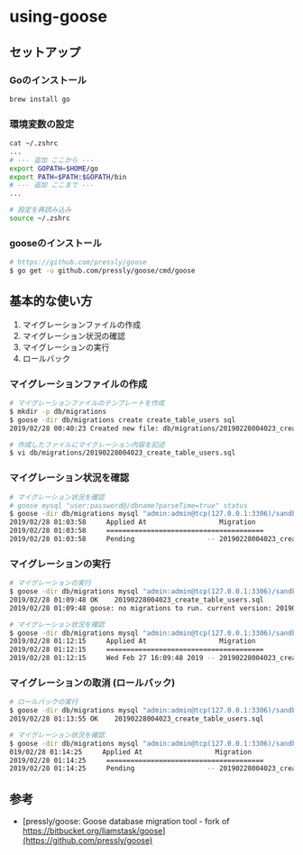 # using-goose

## セットアップ
### Goのインストール
``` sh
brew install go
```

### 環境変数の設定
``` sh
cat ~/.zshrc
...
# --- 追加 ここから ---
export GOPATH=$HOME/go
export PATH=$PATH:$GOPATH/bin
# --- 追加 ここまで ---
...

# 設定を再読み込み
source ~/.zshrc
```

### gooseのインストール
``` sh
# https://github.com/pressly/goose
$ go get -u github.com/pressly/goose/cmd/goose
```

## 基本的な使い方
1. マイグレーションファイルの作成
2. マイグレーション状況の確認
3. マイグレーションの実行
4. ロールバック

### マイグレーションファイルの作成
``` sh
# マイグレーションファイルのテンプレートを作成
$ mkdir -p db/migrations
$ goose -dir db/migrations create create_table_users sql
2019/02/28 00:40:23 Created new file: db/migrations/20190228004023_create_table_users.sql

# 作成したファイルにマイグレーション内容を記述
$ vi db/migrations/20190228004023_create_table_users.sql
```

### マイグレーション状況を確認
``` sh
# マイグレーション状況を確認
# goose mysql "user:password@/dbname?parseTime=true" status
$ goose -dir db/migrations mysql "admin:admin@tcp(127.0.0.1:3306)/sandbox?parseTime=true" status
2019/02/28 01:03:58     Applied At                  Migration
2019/02/28 01:03:58     =======================================
2019/02/28 01:03:58     Pending                  -- 20190228004023_create_table_users.sql
```

### マイグレーションの実行
``` sh
# マイグレーションの実行
$ goose -dir db/migrations mysql "admin:admin@tcp(127.0.0.1:3306)/sandbox?parseTime=true" up
2019/02/28 01:09:48 OK    20190228004023_create_table_users.sql
2019/02/28 01:09:48 goose: no migrations to run. current version: 20190228004023

# マイグレーション状況を確認
$ goose -dir db/migrations mysql "admin:admin@tcp(127.0.0.1:3306)/sandbox?parseTime=true" status
2019/02/28 01:12:15     Applied At                  Migration
2019/02/28 01:12:15     =======================================
2019/02/28 01:12:15     Wed Feb 27 16:09:48 2019 -- 20190228004023_create_table_users.sql
```

### マイグレーションの取消 (ロールバック)
``` sh
# ロールバックの実行
$ goose -dir db/migrations mysql "admin:admin@tcp(127.0.0.1:3306)/sandbox?parseTime=true" down
2019/02/28 01:13:55 OK    20190228004023_create_table_users.sql

# マイグレーション状況を確認
$ goose -dir db/migrations mysql "admin:admin@tcp(127.0.0.1:3306)/sandbox?parseTime=true" status
019/02/28 01:14:25     Applied At                  Migration
2019/02/28 01:14:25     =======================================
2019/02/28 01:14:25     Pending                  -- 20190228004023_create_table_users.sql
```


## 参考
- [pressly/goose: Goose database migration tool - fork of https://bitbucket.org/liamstask/goose](https://github.com/pressly/goose)
